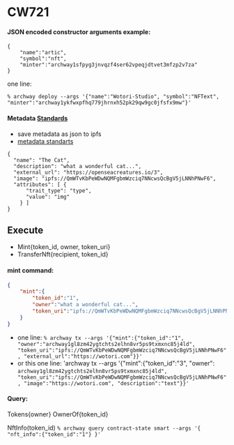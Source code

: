 # CW721

#### JSON encoded constructor arguments example:
```
{
    "name":"artic",
    "symbol":"nft",
    "minter":"archway1sfpyg3jnvqzf4ser62vpeqjdtvet3mfzp2v7za"
}
```
one line:
```
% archway deploy --args '{"name":"Wotori-Studio", "symbol":"NFText", "minter":"archway1ykfwxpfhq779jhrnxh52pk29qw9gc0jfsfx9mw"}'
```

#### Metadata [Standards](https://docs.opensea.io/docs/metadata-standards)
- save metadata as json to ipfs
- [metadata standarts](https://docs.opensea.io/docs/metadata-standards)
```
{
  "name": "The Cat",
  "description": "what a wonderful cat...", 
  "external_url": "https://openseacreatures.io/3", 
  "image": "ipfs://QmWTvKbPeWDwNQMFgbmWzciq7NNcwsQcBgV5jLNNhPNwF6", 
  "attributes": [ {
      "trait_type": "type", 
      "value": "img"
    } ]
}
```

## Execute
- Mint{token_id, owner, token_uri}
- TransferNft{recipient, token_id}

#### mint command:
```json
{
    "mint":{
        "token_id":"1",
        "owner":"what a wonderful cat...",
        "token_uri":"ipfs://QmWTvKbPeWDwNQMFgbmWzciq7NNcwsQcBgV5jLNNhPNwF6"
    }
}
```
- one line: `% archway tx --args '{"mint":{"token_id":"1", "owner":"archway1gl8zm42ygtchts2elhn8vr5ps9txmxnc85j4ld", "token_uri":"ipfs://QmWTvKbPeWDwNQMFgbmWzciq7NNcwsQcBgV5jLNNhPNwF6", "external_url":"https://wotori.com"}}'`
- or this one line: 'archway tx --args '{"mint":{"token_id":"3", "owner": `archway1gl8zm42ygtchts2elhn8vr5ps9txmxnc85j4ld", "token_uri":"ipfs://QmWTvKbPeWDwNQMFgbmWzciq7NNcwsQcBgV5jLNNhPNwF6", "image":"https://wotori.com", "description":"text"}}'`

#### Query:
Tokens{owner}
OwnerOf{token_id}

NftInfo(token_id)
`% archway query contract-state smart --args '{ "nft_info":{"token_id":"1"} }'`